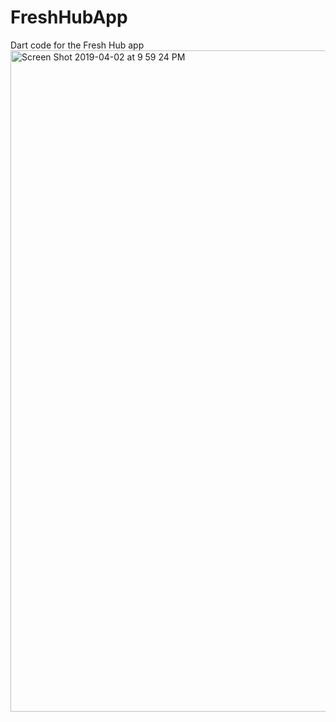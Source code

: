 # FreshHubApp
Dart code for the Fresh Hub app
<img width="1058" alt="Screen Shot 2019-04-02 at 9 59 24 PM" src="https://user-images.githubusercontent.com/44847825/97772491-bdf2c800-1b15-11eb-8969-bcf60d133949.png">
